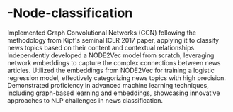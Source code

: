 # -Node-classification

Implemented Graph Convolutional Networks (GCN) following the methodology from Kipf's seminal ICLR 2017 paper, applying it to classify news topics based on their content and contextual relationships.
Independently developed a NODE2Vec model from scratch, leveraging network embeddings to capture the complex connections between news articles.
Utilized the embeddings from NODE2Vec for training a logistic regression model, effectively categorizing news topics with high precision.
Demonstrated proficiency in advanced machine learning techniques, including graph-based learning and embeddings, showcasing innovative approaches to NLP challenges in news classification.
